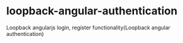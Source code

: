 # loopback-angular-authentication
Loopback angularjs login, register functionality(Loopback angular authentication)

